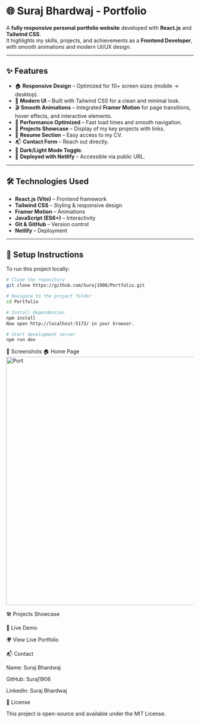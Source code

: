 # 🌐 Suraj Bhardwaj - Portfolio

A **fully responsive personal portfolio website** developed with **React.js** and **Tailwind CSS**.  
It highlights my skills, projects, and achievements as a **Frontend Developer**, with smooth animations and modern UI/UX design.

---

## ✨ Features

- 🏠 **Responsive Design** – Optimized for 10+ screen sizes (mobile → desktop).  
- 🎨 **Modern UI** – Built with Tailwind CSS for a clean and minimal look.  
- 🎬 **Smooth Animations** – Integrated **Framer Motion** for page transitions, hover effects, and interactive elements.  
- 🚀 **Performance Optimized** – Fast load times and smooth navigation.  
- 📂 **Projects Showcase** – Display of my key projects with links.  
- 📜 **Resume Section** – Easy access to my CV.  
- 📬 **Contact Form** – Reach out directly.  
- 🌙 **Dark/Light Mode Toggle**.  
- 🔗 **Deployed with Netlify** – Accessible via public URL.  

---

## 🛠️ Technologies Used

- **React.js (Vite)** – Frontend framework  
- **Tailwind CSS** – Styling & responsive design  
- **Framer Motion** – Animations  
- **JavaScript (ES6+)** – Interactivity  
- **Git & GitHub** – Version control  
- **Netlify** – Deployment  

---

## 🚀 Setup Instructions

To run this project locally:

```bash
# Clone the repository
git clone https://github.com/Suraj1906/Portfolio.git

# Navigate to the project folder
cd Portfolio

# Install dependencies
npm install
Now open http://localhost:5173/ in your browser.

# Start development server
npm run dev
```
📸 Screenshots
🏠 Home Page
<img width="1320" height="668" alt="Port" src="https://github.com/user-attachments/assets/288eb4ed-4e78-4e69-bb53-04311f9d94a5" />

🛠 Projects Showcase

🔗 Live Demo

🌍 View Live Portfolio

📬 Contact

Name: Suraj Bhardwaj

GitHub: Suraj1906

LinkedIn: Suraj Bhardwaj

📄 License

This project is open-source and available under the MIT License.
